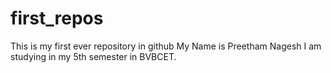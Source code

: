 # first_repos
This is my first ever repository in github
My Name is Preetham Nagesh
I am studying in my 5th semester in BVBCET.
